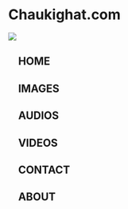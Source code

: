 <html>
<head>
<meta content='user-scalable=0' name='viewport' />
<link href="style.css" rel="stylesheet">
</head>
<body>
<div id="a">
<h1 id="h11">Chaukighat.com</h1>
</div>
<div id="b" onclick=" a(); b(); c(); d(); e(); f()">
<div id="c"></div>
<div id="c"></div>
<div id="c"></div>
</div>
<div id="d">
<img id="img1" src="http://www.nepal.at/gfx/flagofnepal-right_v2.gif">
</div>
<h2 onclick=" a1()" id="manu1" style="transition:300ms;">&nbsp;&nbsp;&nbsp;&nbsp;HOME</h2>
<h2 onclick=" a1()" id="manu2" style="transition:400ms;">&nbsp;&nbsp;&nbsp;&nbsp;IMAGES</h2>
<h2 onclick=" a1()" id="manu3" style="transition:500ms;">&nbsp;&nbsp;&nbsp;&nbsp;AUDIOS</h2>
<h2 onclick=" a1()" id="manu4" style="transition:600ms;">&nbsp;&nbsp;&nbsp;&nbsp;VIDEOS</h2>
<h2 onclick=" a1()" id="manu5" style="transition:700ms;">&nbsp;&nbsp;&nbsp;&nbsp;CONTACT</h2>
<h2 onclick=" a1()" id="manu6" style="transition:800ms;">&nbsp;&nbsp;&nbsp;&nbsp;ABOUT</h2>
<script src="a.js"/>
<iframe id="iframe" src="https://chaukighat.github.io/pho/"style="width:100%;height:700px;display:none;"></iframe>
	
</html>
